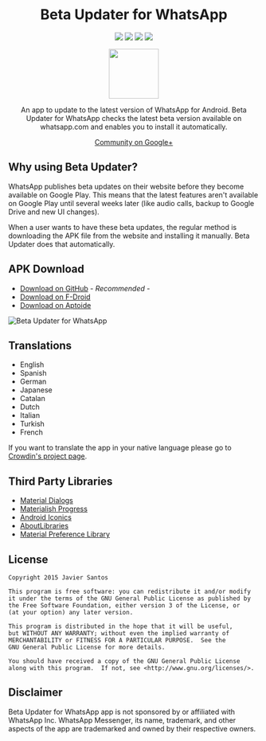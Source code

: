 <h1 align="center">Beta Updater for WhatsApp</h1>

<p align="center">
  <a target="_blank" href="https://travis-ci.org/javiersantos/WhatsAppBetaUpdater"><img src="https://travis-ci.org/javiersantos/WhatsAppBetaUpdater.svg?branch=master"></a>
  <a target="_blank" href="http://android-arsenal.com/details/3/3047"><img src="https://img.shields.io/badge/Android%20Arsenal-Beta%20Updater%20for%20WhatsApp-blue.svg?style=flat"></a>
  <span class="badge-paypal"><a target="_blank" href="https://www.paypal.me/javiersantos" title="Donate using PayPal"><img src="https://img.shields.io/badge/paypal-donate-yellow.svg" /></a></span>
  <span class="badge-patreon"><a target="_blank" href="http://patreon.com/javiersantos" title="Donate using Patreon"><img src="https://img.shields.io/badge/patreon-donate-yellow.svg" /></a></span>
</p>

<p align="center"><img src="https://raw.githubusercontent.com/javiersantos/WhatsAppBetaUpdater/master/app/src/main/ic_launcher-web.png" width="100" height="100"></p>
<p align="center">An app to update to the latest version of WhatsApp for Android. Beta Updater for WhatsApp checks the latest beta version available on whatsapp.com and enables you to install it automatically.</p>
<p align="center"><a target="_blank" href="https://plus.google.com/communities/102574612559329723462">Community on Google+</a></p>

## Why using Beta Updater?
WhatsApp publishes beta updates on their website before they become available on Google Play. This means that the latest features aren't available on Google Play until several weeks later (like audio calls, backup to Google Drive and new UI changes).

When a user wants to have these beta updates, the regular method is downloading the APK file from the website and installing it manually. Beta Updater does that automatically.

## APK Download
* [Download on GitHub](https://github.com/javiersantos/WhatsAppBetaUpdater/releases) *- Recommended -*
* [Download on F-Droid](https://f-droid.org/repository/browse/?fdid=com.javiersantos.whatsappbetaupdater)
* [Download on Aptoide](http://fjaviersantos.store.aptoide.com/app/market/com.javiersantos.whatsappbetaupdater/19/17102137/Beta+Updater+for+WhatsApp)

![Beta Updater for WhatsApp](https://raw.githubusercontent.com/javiersantos/WhatsAppBetaUpdater/master/Screenshots/banner.png)

## Translations
* English
* Spanish
* German
* Japanese
* Catalan
* Dutch
* Italian
* Turkish
* French

If you want to translate the app in your native language please go to [Crowdin's project page](https://crowdin.com/project/beta-updater-whatsapp).

## Third Party Libraries
* [Material Dialogs](https://github.com/afollestad/material-dialogs)
* [Materialish Progress](https://github.com/pnikosis/materialish-progress)
* [Android Iconics](https://github.com/mikepenz/Android-Iconics)
* [AboutLibraries](https://github.com/mikepenz/AboutLibraries)
* [Material Preference Library](https://github.com/AndroidDeveloperLB/MaterialPreferenceLibrary)

## License

    Copyright 2015 Javier Santos

    This program is free software: you can redistribute it and/or modify
    it under the terms of the GNU General Public License as published by
    the Free Software Foundation, either version 3 of the License, or
    (at your option) any later version.

    This program is distributed in the hope that it will be useful,
    but WITHOUT ANY WARRANTY; without even the implied warranty of
    MERCHANTABILITY or FITNESS FOR A PARTICULAR PURPOSE.  See the
    GNU General Public License for more details.

    You should have received a copy of the GNU General Public License
    along with this program.  If not, see <http://www.gnu.org/licenses/>.

## Disclaimer
Beta Updater for WhatsApp app is not sponsored by or affiliated with WhatsApp Inc. WhatsApp Messenger, its name, trademark, and other aspects of the app are trademarked and owned by their respective owners.
